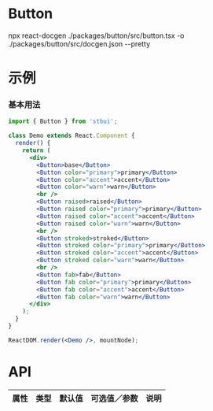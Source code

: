 # Button

npx react-docgen ./packages/button/src/button.tsx -o ./packages/button/src/docgen.json --pretty

# 示例

### 基本用法

<!--demo-->

```jsx
import { Button } from 'stbui';

class Demo extends React.Component {
  render() {
    return (
      <div>
        <Button>base</Button>
        <Button color="primary">primary</Button>
        <Button color="accent">accent</Button>
        <Button color="warn">warn</Button>
        <br />
        <Button raised>raised</Button>
        <Button raised color="primary">primary</Button>
        <Button raised color="accent">accent</Button>
        <Button raised color="warn">warn</Button>
        <br />
        <Button stroked>stroked</Button>
        <Button stroked color="primary">primary</Button>
        <Button stroked color="accent">accent</Button>
        <Button stroked color="warn">warn</Button>
        <br />
        <Button fab>fab</Button>
        <Button fab color="primary">primary</Button>
        <Button fab color="accent">accent</Button>
        <Button fab color="warn">warn</Button>
      </div>
    );
  }
}

ReactDOM.render(<Demo />, mountNode);
```

<!--:::-->

# API

| 属性 | 类型 | 默认值 | 可选值／参数 | 说明 |
| :--- | :--- | :----- | :----------- | :--- |

